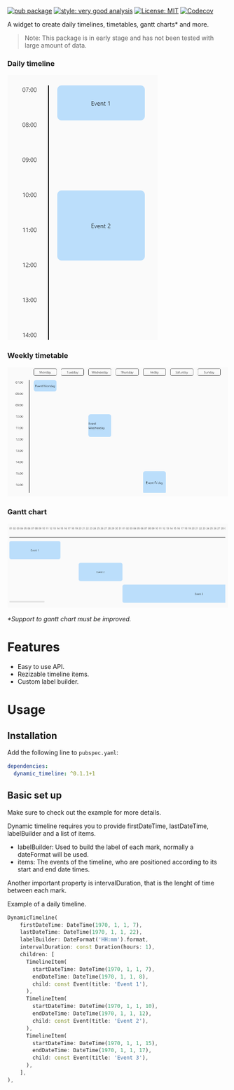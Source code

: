 [![pub package][pub_package_badge]][pub_package_link]
[![style: very good analysis][very_good_analysis_badge]][very_good_analysis_link]
[![License: MIT][license_badge]][license_link]
[![Codecov][codecov_badge]][codecov_link]

A widget to create daily timelines, timetables, gantt charts* and more.

> Note: This package is in early stage and has not been tested with large amount of data.


### Daily timeline

![Daily timeline](https://raw.githubusercontent.com/IvanHerreraCasas/dynamic_timeline/main/screenshots/daily_timeline.png)

### Weekly timetable

![Weekly timetable](https://raw.githubusercontent.com/IvanHerreraCasas/dynamic_timeline/main/screenshots/weekly_timetable.png)

### Gantt chart

![Gantt chart](https://raw.githubusercontent.com/IvanHerreraCasas/dynamic_timeline/main/screenshots/gantt_chart.png)

_\*Support to gantt chart must be improved._



# Features
- Easy to use API.
- Rezizable timeline items.
- Custom label builder.

# Usage

## Installation
Add the following line to `pubspec.yaml`:

```yaml
dependencies:
  dynamic_timeline: ^0.1.1+1
```

## Basic set up
Make sure to check out the example for more details.

Dynamic timeline requires you to provide firstDateTime, lastDateTime, labelBuilder and a list of items.

- labelBuilder: Used to build the label of each mark, normally a dateFormat will be used.
- items: The events of the timeline, who are positioned according to its start and end date times.

Another important property is intervalDuration, that is the lenght of time between each mark.

Example of a daily timeline.

```dart
DynamicTimeline(
    firstDateTime: DateTime(1970, 1, 1, 7),
    lastDateTime: DateTime(1970, 1, 1, 22),
    labelBuilder: DateFormat('HH:mm').format,
    intervalDuration: const Duration(hours: 1),
    children: [
      TimelineItem(
        startDateTime: DateTime(1970, 1, 1, 7),
        endDateTime: DateTime(1970, 1, 1, 8),
        child: const Event(title: 'Event 1'),
      ),
      TimelineItem(
        startDateTime: DateTime(1970, 1, 1, 10),
        endDateTime: DateTime(1970, 1, 1, 12),
        child: const Event(title: 'Event 2'),
      ),
      TimelineItem(
        startDateTime: DateTime(1970, 1, 1, 15),
        endDateTime: DateTime(1970, 1, 1, 17),
        child: const Event(title: 'Event 3'),
      ),
    ],
),
```

[license_badge]: https://img.shields.io/badge/license-MIT-blue.svg
[license_link]: https://opensource.org/licenses/MIT
[very_good_analysis_badge]: https://img.shields.io/badge/style-very_good_analysis-B22C89.svg
[very_good_analysis_link]: https://pub.dev/packages/very_good_analysis
[pub_package_badge]: https://img.shields.io/pub/v/dynamic_timeline.svg
[pub_package_link]: https://pub.dev/packages/dynamic_timeline
[codecov_badge]: https://codecov.io/gh/IvanHerreraCasas/dynamic_timeline/branch/main/graph/badge.svg?token=NL0JPRYYB9
[codecov_link]: https://codecov.io/gh/IvanHerreraCasas/dynamic_timeline